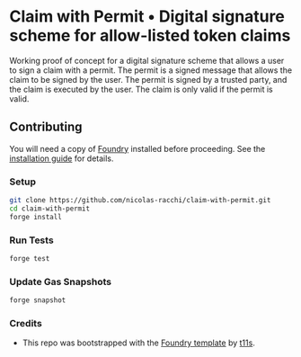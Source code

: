 # Claim with Permit • Digital signature scheme for allow-listed token claims

Working proof of concept for a digital signature scheme that allows a user to sign a claim with a permit. The permit is a signed message that allows the claim to be signed by the user. The permit is signed by a trusted party, and the claim is executed by the user. The claim is only valid if the permit is valid.

## Contributing

You will need a copy of [Foundry](https://github.com/foundry-rs/foundry) installed before proceeding. See the [installation guide](https://github.com/foundry-rs/foundry#installation) for details.

### Setup

```sh
git clone https://github.com/nicolas-racchi/claim-with-permit.git
cd claim-with-permit
forge install
```

### Run Tests

```sh
forge test
```

### Update Gas Snapshots

```sh
forge snapshot
```

### Credits

- This repo was bootstrapped with the [Foundry template](https://github.com/transmissions11/foundry-template) by [t11s](https://github.com/transmissions11).
